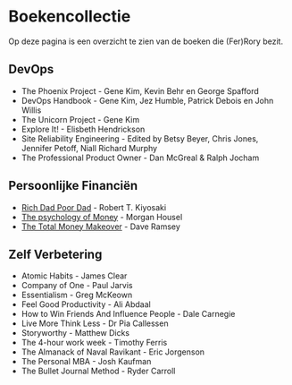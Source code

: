 # Boekencollectie

Op deze pagina is een overzicht te zien van de boeken die (Fer)Rory bezit.

## DevOps

- The Phoenix Project - Gene Kim, Kevin Behr en George Spafford
- DevOps Handbook - Gene Kim, Jez Humble, Patrick Debois en John Willis
- The Unicorn Project - Gene Kim
- Explore It! - Elisbeth Hendrickson
- Site Reliability Engineering - Edited by Betsy Beyer, Chris Jones, Jennifer Petoff, Niall Richard Murphy
 - The Professional Product Owner - Dan McGreal & Ralph Jocham

## Persoonlijke Financiën

- [Rich Dad Poor Dad](/boeken-persoonlijke-financien.html#rich-dad-poor-dad) - Robert T. Kiyosaki
- [The psychology of Money](/boeken-persoonlijke-financien.html#the-psychology-of-money) - Morgan Housel
- [The Total Money Makeover](/boeken-persoonlijke-financien.html#the-total-money-makeover) - Dave Ramsey



## Zelf Verbetering

 - Atomic Habits - James Clear
 - Company of One - Paul Jarvis
 - Essentialism - Greg McKeown
 - Feel Good Productivity - Ali Abdaal
 - How to Win Friends And Influence People - Dale Carnegie
 - Live More Think Less - Dr Pia Callessen
 - Storyworthy - Matthew Dicks
 - The 4-hour work week - Timothy Ferris
 - The Almanack of Naval Ravikant - Eric Jorgenson
 - The Personal MBA - Josh Kaufman
 - The Bullet Journal Method - Ryder Carroll

